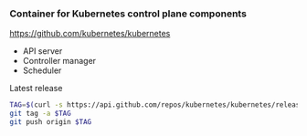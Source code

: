 ### Container for Kubernetes control plane components

https://github.com/kubernetes/kubernetes

- API server
- Controller manager
- Scheduler

Latest release

```bash
TAG=$(curl -s https://api.github.com/repos/kubernetes/kubernetes/releases/latest |grep tag_name | cut -d '"' -f 4)
git tag -a $TAG
git push origin $TAG
```
